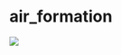 # air_formation

<img src="https://github.com/m-asyua/air_formation/blob/main/demo.gif?raw=true">
<br />

